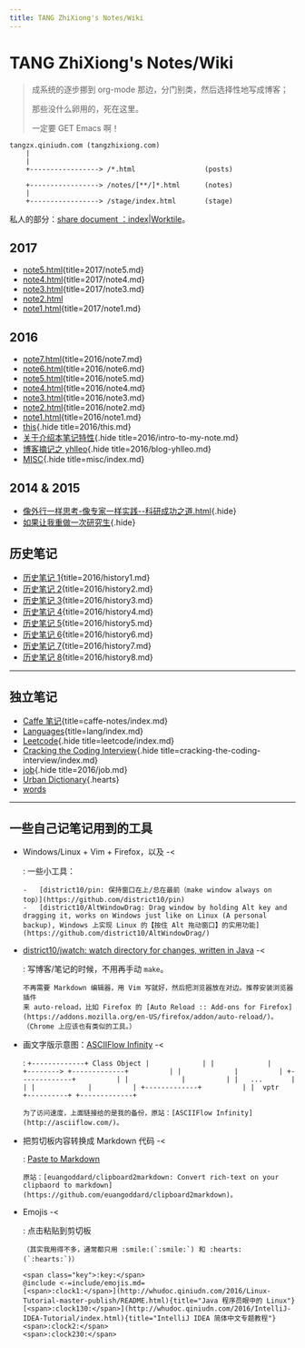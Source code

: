 ```yaml
---
title: TANG ZhiXiong's Notes/Wiki
---
```


# TANG ZhiXiong's Notes/Wiki

>   成系统的逐步挪到 org-mode 那边，分门别类，然后选择性地写成博客；
>
>   那些没什么卵用的，死在这里。
>
>   一定要 GET Emacs 啊！

```
tangzx.qiniudn.com (tangzhixiong.com)
    |
    |
    +-----------------> /*.html                 (posts)

    +-----------------> /notes/[**/]*.html      (notes)
    |
    +-----------------> /stage/index.html       (stage)
```

私人的部分：[share document ：index|Worktile](https://worktile.com/share/pages/758c54eee75242d1a60dc6cb153b1d17)。

## 2017

-   [note5.html](2017/note5.html){title=2017/note5.md}
-   [note4.html](2017/note4.html){title=2017/note4.md}
-   [note3.html](2017/note3.html){title=2017/note3.md}
-   [note2.html](https://github.com/district10/notes/blob/master/2017/note2.ipynb)
-   [note1.html](2017/note1.html){title=2017/note1.md}

## 2016

-   [note7.html](2016/note7.html){title=2016/note7.md}
-   [note6.html](2016/note6.html){title=2016/note6.md}
-   [note5.html](2016/note5.html){title=2016/note5.md}
-   [note4.html](2016/note4.html){title=2016/note4.md}
-   [note3.html](2016/note3.html){title=2016/note3.md}
-   [note2.html](2016/note2.html){title=2016/note2.md}
-   [note1.html](2016/note1.html){title=2016/note1.md}
-   [this](2016/this.html){.hide title=2016/this.md}
-   [关于介绍本笔记特性](2016/intro-to-my-note.html){.hide title=2016/intro-to-my-note.md}
-   [博客摘记之 yhlleo](2016/blog-yhlleo.html){.hide title=2016/blog-yhlleo.md}
-   [MISC](misc/index.html){.hide title=misc/index.md}

## 2014 & 2015

-   [像外行一样思考-像专家一样实践--科研成功之道.html](2014/%E5%83%8F%E5%A4%96%E8%A1%8C%E4%B8%80%E6%A0%B7%E6%80%9D%E8%80%83-%E5%83%8F%E4%B8%93%E5%AE%B6%E4%B8%80%E6%A0%B7%E5%AE%9E%E8%B7%B5--%E7%A7%91%E7%A0%94%E6%88%90%E5%8A%9F%E4%B9%8B%E9%81%93.html){.hide}
-   [如果让我重做一次研究生](2014/%E5%A6%82%E6%9E%9C%E8%AE%A9%E6%88%91%E9%87%8D%E5%81%9A%E4%B8%80%E6%AC%A1%E7%A0%94%E7%A9%B6%E7%94%9F.html){.hide}

## 历史笔记

-   [历史笔记 1](2016/history1.html){title=2016/history1.md}
-   [历史笔记 2](2016/history2.html){title=2016/history2.md}
-   [历史笔记 3](2016/history3.html){title=2016/history3.md}
-   [历史笔记 4](2016/history4.html){title=2016/history4.md}
-   [历史笔记 5](2016/history5.html){title=2016/history5.md}
-   [历史笔记 6](2016/history6.html){title=2016/history6.md}
-   [历史笔记 7](2016/history7.html){title=2016/history7.md}
-   [历史笔记 8](2016/history8.html){title=2016/history8.md}

---

## 独立笔记

-   [Caffe 笔记](caffe-notes/index.html){title=caffe-notes/index.md}
-   [Languages](lang/index.html){title=lang/index.md}
-   [Leetcode](leetcode/index.html){.hide title=leetcode/index.md}
-   [Cracking the Coding Interview](cracking-the-coding-interview/index.html){.hide title=cracking-the-coding-interview/index.md}
-   [job](2016/job.html){.hide title=2016/job.md}
-   [Urban Dictionary](misc/ud.html){.hearts}
-   [words](misc/words.html)

---

## 一些自己记笔记用到的工具

-   Windows/Linux + Vim + Firefox，以及 -<

    :   一些小工具：

        -   [district10/pin: 保持窗口在上/总在最前（make window always on top）](https://github.com/district10/pin)
        -   [district10/AltWindowDrag: Drag window by holding Alt key and dragging it, works on Windows just like on Linux (A personal backup), Windows 上实现 Linux 的【按住 Alt 拖动窗口】的实用功能](https://github.com/district10/AltWindowDrag/)

-   [district10/jwatch: watch directory for changes, written in Java](https://github.com/district10/jwatch/) -<

    :   写博客/笔记的时候，不用再手动 `make`。

        不再需要 Markdown 编辑器，用 Vim 写就好，然后把浏览器放在对边。推荐安装浏览器插件
        来 auto-reload，比如 Firefox 的 [Auto Reload :: Add-ons for Firefox](https://addons.mozilla.org/en-US/firefox/addon/auto-reload/)。（Chrome 上应该也有类似的工具。）

-   画文字版示意图：[ASCIIFlow Infinity](http://whudoc.qiniudn.com/asciiflow/index.html) -<

    :   ```
        +-------------+ Class Object
        |             |
        |             |          +-------->
        +-------------+          |
        |             |          |
        +-------------+          |
        |             |          |
        |   ...       |          |
        |             |          |
        +-------------+          |
        |  vptr       +----------+
        +-------------+
        ```

        为了访问速度，上面链接给的是我的备份，原站：[ASCIIFlow Infinity](http://asciiflow.com/)。

-   把剪切板内容转换成 Markdown 代码 -<

    :   [Paste to Markdown](http://whudoc.qiniudn.com/2017/2md/index.html)

        原站：[euangoddard/clipboard2markdown: Convert rich-text on your clipbaord to markdown](https://github.com/euangoddard/clipboard2markdown)。

-   Emojis -<

    :   点击粘贴到剪切板

        （其实我用得不多，通常都只用 :smile:(`:smile:`) 和 :hearts:(`:hearts:`)）

        <span class="key">:key:</span>
        @include <-=include/emojis.md=
        [<span>:clock1:</span>](http://whudoc.qiniudn.com/2016/Linux-Tutorial-master-publish/README.html){title="Java 程序员眼中的 Linux"}
        [<span>:clock130:</span>](http://whudoc.qiniudn.com/2016/IntelliJ-IDEA-Tutorial/index.html){title="IntelliJ IDEA 简体中文专题教程"}
        <span>:clock2:</span>
        <span>:clock230:</span>

